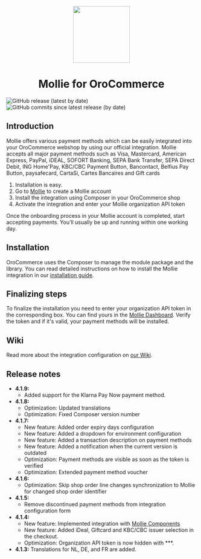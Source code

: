<p align="center">
  <img src="https://repository-images.githubusercontent.com/39599498/cc516500-7166-11e9-9813-8806d8943e3b" width="150"/>
</p>
<h1 align="center">Mollie for OroCommerce</h1>

![GitHub release (latest by date)](https://img.shields.io/github/v/release/mollie/orocommerce)   ![GitHub commits since latest release (by date)](https://img.shields.io/github/commits-since/mollie/orocommerce/latest)

## Introduction

Mollie offers various payment methods which can be easily integrated into your OroCommerce webshop by using our official integration. Mollie accepts all major payment methods such as Visa, Mastercard, American Express, PayPal, iDEAL, SOFORT Banking, SEPA Bank Transfer, SEPA Direct Debit, ING Home'Pay, KBC/CBC Payment Button, Bancontact, Belfius Pay Button, paysafecard, CartaSi, Cartes Bancaires and Gift cards

1.  Installation is easy.
2.  Go to  [Mollie](https://www.mollie.com/signup/)  to create a Mollie account
3.  Install the integration using Composer in your OroCommerce shop
4.  Activate the integration and enter your Mollie organization API token

Once the onboarding process in your Mollie account is completed, start accepting payments. You’ll usually be up and running within one working day.   

## Installation
OroCommerce uses the Composer to manage the module package and the library. You can read detailed instructions on how to install the Mollie integration in our [installation guide](https://github.com/logeecom/orocommerce/wiki/Installation-and-setup).

## Finalizing steps
To finalize the installation you need to enter your organization API token in the corresponding box. You can find yours in the [Mollie Dashboard](https://www.mollie.com/dashboard/payments). Verify the token and if it's valid, your payment methods will be installed.

## Wiki
Read more about the integration configuration on [our Wiki](https://github.com/mollie/orocommerce/wiki).

## Release notes
 - **4.1.9:**
   - Added support for the Klarna Pay Now payment method.
 - **4.1.8:**
   - Optimization: Updated translations
   - Optimization: Fixed Composer version number  
 - **4.1.7:**
   - New feature: Added order expiry days configuration
   - New feature: Added a dropdown for environment configuration
   - New feature: Added a transaction description on payment methods
   - New feature: Added a notification when the current version is outdated
   - Optimization: Payment methods are visible as soon as the token is verified
   - Optimization: Extended payment method voucher
 - **4.1.6:**
   - Optimization: Skip shop order line changes synchronization to Mollie for changed shop order identifier 
 - **4.1.5:**
   - Remove discontinued payment methods from integration configuration form
 - **4.1.4:** 
   - New feature: Implemented integration with [Mollie Components](https://docs.mollie.com/guides/mollie-components/overview)
   - New feature: Added iDeal, Giftcard and KBC/CBC issuer selection in the checkout.
   - Optimization: Organization API token is now hidden with ***.
 - **4.1.3:** Translations for NL, DE, and FR are added.